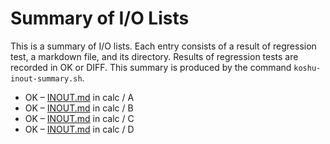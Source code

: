 # Summary of I/O Lists

This is a summary of I/O lists.
Each entry consists of a result of regression test,
a markdown file, and its directory.
Results of regression tests are recorded in OK or DIFF.
This summary is produced by the command `koshu-inout-summary.sh`.

* OK – [INOUT.md](calc/A/INOUT.md) in calc / A
* OK – [INOUT.md](calc/B/INOUT.md) in calc / B
* OK – [INOUT.md](calc/C/INOUT.md) in calc / C
* OK – [INOUT.md](calc/D/INOUT.md) in calc / D
